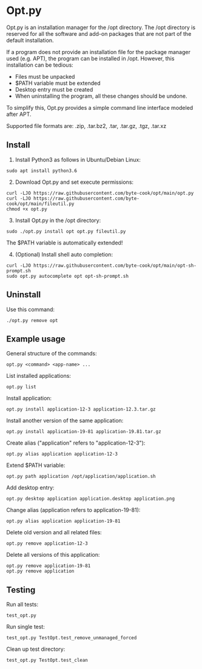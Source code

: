# Opt.py

Opt.py is an installation manager for the /opt directory. The /opt directory is reserved for all the software and add-on packages that are not part of the default installation. 

If a program does not provide an installation file for the package manager used (e.g. APT), the program can be installed in /opt. However, this installation can be tedious: 
- Files must be unpacked
- $PATH variable must be extended
- Desktop entry must be created
- When uninstalling the program, all these changes should be undone.

To simplify this, Opt.py provides a simple command line interface modeled after APT. 

Supported file formats are: .zip, .tar.bz2, .tar, .tar.gz, .tgz, .tar.xz

## Install
1. Install Python3 as follows in Ubuntu/Debian Linux:
```
sudo apt install python3.6
```

2. Download Opt.py and set execute permissions:
```
curl -LJO https://raw.githubusercontent.com/byte-cook/opt/main/opt.py
curl -LJO https://raw.githubusercontent.com/byte-cook/opt/main/fileutil.py
chmod +x opt.py
```

3. Install Opt.py in the /opt directory:
```
sudo ./opt.py install opt opt.py fileutil.py
```
The $PATH variable is automatically extended!


4. (Optional) Install shell auto completion:
```
curl -LJO https://raw.githubusercontent.com/byte-cook/opt/main/opt-sh-prompt.sh
sudo opt.py autocomplete opt opt-sh-prompt.sh
```

## Uninstall

Use this command:
```
./opt.py remove opt
```

## Example usage

General structure of the commands:
```
opt.py <command> <app-name> ...
```

List installed applications:
```
opt.py list
```

Install application:
```
opt.py install application-12-3 application-12.3.tar.gz
```

Install another version of the same application:
```
opt.py install application-19-81 application-19.81.tar.gz
```

Create alias ("application" refers to "application-12-3"):
```
opt.py alias application application-12-3
```

Extend $PATH variable:
```
opt.py path application /opt/application/application.sh
```

Add desktop entry:
```
opt.py desktop application application.desktop application.png
```

Change alias (application refers to application-19-81):
```
opt.py alias application application-19-81
```

Delete old version and all related files:
```
opt.py remove application-12-3
```

Delete all versions of this application:
```
opt.py remove application-19-81
opt.py remove application
```

## Testing

Run all tests:
```
test_opt.py
```

Run single test:
```
test_opt.py TestOpt.test_remove_unmanaged_forced
```

Clean up test directory:
```
test_opt.py TestOpt.test_clean
```

